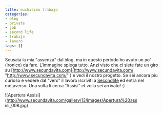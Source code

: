 ```yaml
---
title: muchisimo trabajo
categories:
- blog
- private
- job
- second life
- trabajo
- lavoro
tags: []
---
```

Scusata la mia "assenza" dal blog, ma in questo periodo ho avuto un po'
(ironico) da fare. L'immagine spiega tutto. Anzi visto che ci siete fate un
giro su [http://www.secundavita.com](http://www.secundavita.com/
"http://www.secundavita.com/" ) e vedi il nostro progetto. Se sei ancora piu
curioso e vedere dal "vero" il lavoro iscriviti a
[Secondlife](http://secondlife.com "http://secondlife.com" ) ed entra nel
metaverso. Una volta li cerca "Assisi" et voila sei arrivato! :)

![Apertura Assisi](http://www.secundavita.com/gallery/13/images/Apertura%20ass
isi_008.jpg)


